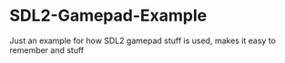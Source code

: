 # SDL2-Gamepad-Example
Just an example for how SDL2 gamepad stuff is used, makes it easy to remember and stuff
